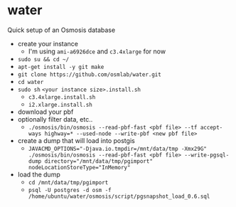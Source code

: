 water
==============

Quick setup of an Osmosis database

- create your instance
  - I'm using `ami-a6926dce` and `c3.4xlarge` for now
- `sudo su && cd ~/`
- `apt-get install -y git make`
- `git clone https://github.com/osmlab/water.git`
- `cd water`
- `sudo sh` `<your instance size>.install.sh`
    - `c3.4xlarge.install.sh`
    - `i2.xlarge.install.sh`
- download your pbf
- optionally filter data, etc..
    - `./osmosis/bin/osmosis --read-pbf-fast <pbf file> --tf accept-ways highway=* --used-node --write-pbf <new pbf file>`
- create a dump that will load into postgis
    - `JAVACMD_OPTIONS="-Djava.io.tmpdir=/mnt/data/tmp -Xmx29G" ./osmosis/bin/osmosis --read-pbf-fast <pbf file> --write-pgsql-dump directory="/mnt/data/tmp/pgimport" nodeLocationStoreType="InMemory"`
- load the dump
    - `cd /mnt/data/tmp/pgimport`
    - `psql -U postgres -d osm -f /home/ubuntu/water/osmosis/script/pgsnapshot_load_0.6.sql`
